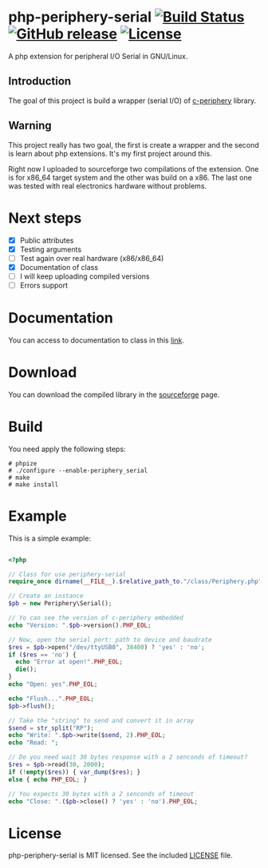 # php-periphery-serial [![Build Status](https://travis-ci.org/1nv1/php-periphery.svg?branch=master)](https://travis-ci.org/vsergeev/c-periphery) [![GitHub release](https://img.shields.io/github/release/1nv1/php-periphery.svg?maxAge=7200)](https://img.shields.io/github/release/1nv1/php-periphery-serial/all.svg) [![License](https://img.shields.io/badge/license-MIT-blue.svg)](https://github.com/vsergeev/c-periphery/blob/master/LICENSE)

A php extension for peripheral I/O Serial in GNU/Linux.

## Introduction

The goal of this project is build a wrapper (serial I/O) of [c-periphery](https://github.com/vsergeev/c-periphery)
library.

## Warning

This project really has two goal, the first is create a wrapper and the second
is learn about php extensions. It's my first project around this.

Right now I uploaded to sourceforge two compilations of the extension. One is
for x86_64 target system and the other was build on a x86.
The last one was tested with real electronics hardware without problems.

# Next steps

- [x] Public attributes
- [x] Testing arguments
- [ ] Test again over real hardware (x86/x86_64)
- [x] Documentation of class
- [ ] I will keep uploading compiled versions
- [ ] Errors support

# Documentation

You can access to documentation to class in this [link](docs/class_serial.md).

# Download

You can download the compiled library in the [sourceforge](https://sourceforge.net/projects/php-periphery-serial/) page.

# Build

You need apply the following steps:

```
# phpize
# ./configure --enable-periphery_serial
# make
# make install
```

# Example

This is a simple example:

```php

<?php

// Class for use periphery-serial
require_once dirname(__FILE__).$relative_path_to."/class/Periphery.php";

// Create an instance
$pb = new Periphery\Serial();

// Yo can see the version of c-periphery embedded
echo "Version: ".$pb->version().PHP_EOL;

// Now, open the serial port: path to device and baudrate
$res = $pb->open("/dev/ttyUSB0", 38400) ? 'yes' : 'no';
if ($res == 'no') {
  echo "Error at open!".PHP_EOL;
  die();
}
echo "Open: yes".PHP_EOL;

echo "Flush...".PHP_EOL;
$pb->flush();

// Take the "string" to send and convert it in array
$send = str_split("RP");
echo "Write: ".$pb->write($send, 2).PHP_EOL;
echo "Read: ";

// Do you need wait 30 bytes response with a 2 senconds of timeout?
$res = $pb->read(30, 2000);
if (!empty($res)) { var_dump($res); }
else { echo PHP_EOL; }

// You expects 30 bytes with a 2 senconds of timeout
echo "Close: ".($pb->close() ? 'yes' : 'no').PHP_EOL;

```

# License

php-periphery-serial is MIT licensed. See the included [LICENSE](LICENSE) file.
